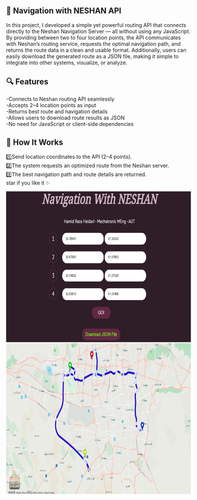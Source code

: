 ## 🚗 Navigation with NESHAN API

In this project, I developed a simple yet powerful routing API that connects directly to the Neshan Navigation Server — all without using any JavaScript.
By providing between two to four location points, the API communicates with Neshan’s routing service, requests the optimal navigation path, and returns the route data in a clean and usable format.
Additionally, users can easily download the generated route as a JSON file, making it simple to integrate into other systems, visualize, or analyze.

## 🔍 Features

-Connects to Neshan routing API seamlessly        
-Accepts 2–4 location points as input            
-Returns best route and navigation details             
-Allows users to download route results as JSON           
-No need for JavaScript or client-side dependencies       


## 🚀 How It Works

1️⃣Send location coordinates to the API (2–4 points).        
2️⃣The system requests an optimized route from the Neshan server.       
3️⃣The best navigation path and route details are returned.         
star if you like it ✨
  <br />

<p align="center">
  <img title="Fig1" height="410" src="images/Figure_1.png">
  <br />
  <img title="Fig2" height="410" src="images/Figure_2.png">
  <br />
</p>


